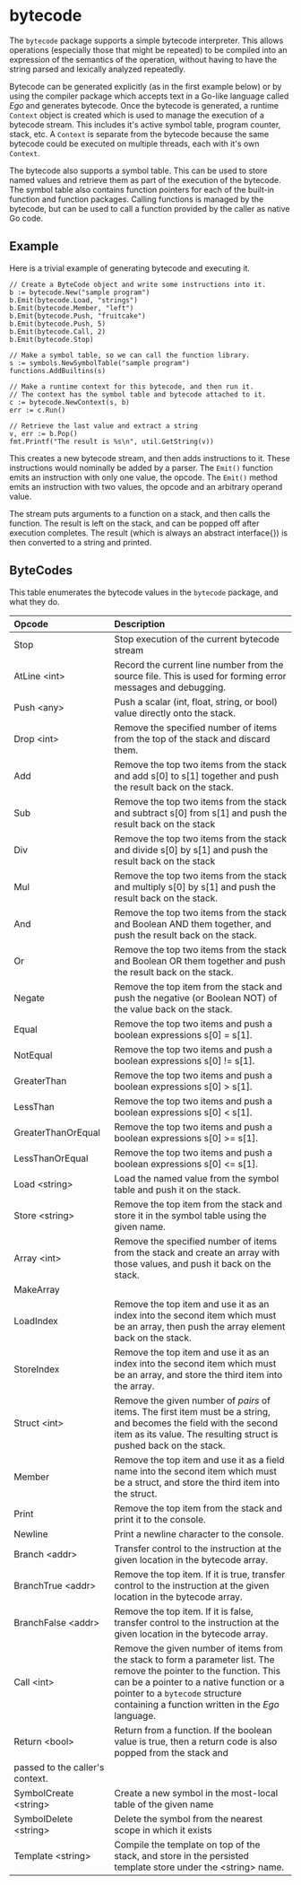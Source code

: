 # bytecode

The `bytecode` package supports a simple bytecode interpreter. This allows operations (especially those that might be
repeated) to be compiled into an expression of the semantics of the operation, without having to have the string 
parsed and lexically analyzed repeatedly.

Bytecode can be generated explicitly (as in the first example below) or by using the compiler package which accepts
text in a Go-like language called _Ego_ and generates bytecode. Once the bytecode is generated, a runtime `Context`
object is created which is used to manage the execution of a bytecode stream. This includes it's active symbol table,
program counter, stack, etc. A `Context` is separate from the bytecode because the same bytecode could be executed 
on multiple threads, each with it's own `Context`.

The bytecode also supports a symbol table. This can be used to store named values and retrieve them as part of the
execution of the bytecode. The symbol table also contains function pointers for each of the built-in function and
function packages. Calling functions is managed by the bytecode, but can be used to call a function provided
by the caller as native Go code.

## Example
Here is a trivial example of generating bytecode and executing it.

    
    // Create a ByteCode object and write some instructions into it.
    b := bytecode.New("sample program")
    b.Emit(bytecode.Load, "strings")
    b.Emit(bytecode.Member, "left")
    b.Emit{bytecode.Push, "fruitcake")
    b.Emit(bytecode.Push, 5)
    b.Emit(bytecode.Call, 2)
    b.Emit(bytecode.Stop)

    // Make a symbol table, so we can call the function library.
    s := symbols.NewSymbolTable("sample program")
    functions.AddBuiltins(s)

    // Make a runtime context for this bytecode, and then run it.
    // The context has the symbol table and bytecode attached to it.
    c := bytecode.NewContext(s, b)
    err := c.Run()

    // Retrieve the last value and extract a string 
    v, err := b.Pop()
    fmt.Printf("The result is %s\n", util.GetString(v))

This creates a new bytecode stream, and then adds instructions to it. These instructions would nominally
be added by a parser. The `Emit()` function emits an instruction with only one value, the opcode. The
`Emit()` method emits an instruction with two values, the opcode and an arbitrary operand value.

The stream puts arguments to a function on a stack, and then calls the function. The
result is left on the stack, and can be popped off after execution completes. The result (which is always
an abstract interface{}) is then converted to a string and printed.

## ByteCodes
This table enumerates the bytecode values in the `bytecode` package, and what they do.

| Opcode              | Description |
|:--------------------|:------------|
| Stop                | Stop execution of the current bytecode stream |
| AtLine &lt;int&gt;        | Record the current line number from the source file. This is used for forming error messages and debugging. |
| Push &lt;any&gt;          | Push a scalar (int, float, string, or bool) value directly onto the stack. |
| Drop &lt;int&gt;          | Remove the specified number of items from the top of the stack and discard them. |
| Add                 | Remove the top two items from the stack and add s[0] to s[1] together and push the result back on the stack. |
| Sub                 | Remove the top two items from the stack and subtract s[0] from s[1] and push the result back on the stack |
| Div                 | Remove the top two items from the stack and divide s[0] by s[1] and push the result back on the stack |
| Mul                 | Remove the top two items from the stack and multiply s[0] by s[1] and push the result back on the stack. |
| And                 | Remove the top two items from the stack and Boolean AND them together, and push the result back on the stack. |
| Or                  | Remove the top two items from the stack and Boolean OR them together and push the result back on the stack. |
| Negate              | Remove the top item from the stack and push the negative (or Boolean NOT) of the value back on the stack. |
| Equal               | Remove the top two items and push a boolean expressions s[0] = s[1]. |
| NotEqual            | Remove the top two items and push a boolean expressions s[0] != s[1]. |
| GreaterThan         | Remove the top two items and push a boolean expressions s[0] &gt; s[1]. |
| LessThan            | Remove the top two items and push a boolean expressions s[0] &lt; s[1]. |
| GreaterThanOrEqual  | Remove the top two items and push a boolean expressions s[0] &gt;= s[1]. |
| LessThanOrEqual     | Remove the top two items and push a boolean expressions s[0] &lt;= s[1]. |
| Load  &lt;string&gt;      | Load the named value from the symbol table and push it on the stack. |
| Store &lt;string&gt;      | Remove the top item from the stack and store it in the symbol table using the given name. |
| Array &lt;int&gt;         | Remove the specified number of items from the stack and create an array with those values, and push it back on the stack. |
| MakeArray           |
| LoadIndex           | Remove the top item and use it as an index into the second item which must be an array, then push the array element back on the stack. |
| StoreIndex          | Remove the top item and use it as an index into the second item which must be an array, and store the third item into the array. |
| Struct &lt;int&gt;        | Remove the given number of _pairs_ of items. The first item must be a string, and becomes the field with the second item as its value. The resulting struct is pushed back on the stack. | 
| Member              | Remove the top item and use it as a field name into the second item which must be a struct, and store the third item into the struct. |
| Print               | Remove the top item from the stack and print it to the console. |
| Newline             | Print a newline character to the console. |
| Branch  &lt;addr&gt;      | Transfer control to the instruction at the given location in the bytecode array. |
| BranchTrue &lt;addr&gt;   | Remove the top item. If it is true, transfer control to the instruction at the given location in the bytecode array. |
| BranchFalse &lt;addr&gt;  | Remove the top item. If it is false, transfer control to the instruction at the given location in the bytecode array. |
| Call &lt;int&gt;          | Remove the given number of items from the stack to form a parameter list. The remove the pointer to the function. This can be a pointer to a native function or a pointer to a `bytecode` structure containing a function written in the _Ego_ language. |
| Return &lt;bool&gt;       | Return from a function. If the boolean value is true, then a return code is also popped from the stack and
passed to the caller's context. |
| SymbolCreate &lt;string&gt; | Create a new symbol in the most-local table of the given name |
| SymbolDelete &lt;string&gt; | Delete the symbol from the nearest scope in which it exists |
| Template &lt;string&gt; | Compile the template on top of the stack, and store in the persisted template store under the &lt;string&gt; name. |
